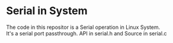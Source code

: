 # Serial in System
The code in this repositor is a Serial operation in Linux System.  
It's a serial port passthrough.
API in serial.h and Source in serial.c
